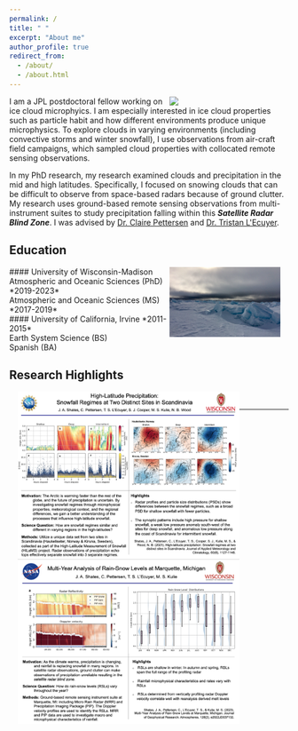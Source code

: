```yaml
---
permalink: /
title: " "
excerpt: "About me"
author_profile: true
redirect_from: 
  - /about/
  - /about.html
---
```



<img src="/images/mqt_2022.gif"  width="200" style="float: right; margin-right: 15px;"> 
I am a JPL postdoctoral fellow working on ice cloud microphyics. I am especially interested in ice cloud properties such as particle habit and how different environments produce unique microphysics. To explore clouds in varying environments (including convective storms and winter snowfall), I use observations from air-craft field campaigns, which sampled cloud properties with collocated remote sensing observations.


In my PhD research, my research examined clouds and precipitation in the mid and high latitudes. Specifically, I focused on snowing clouds that can be difficult to observe from space-based radars because of ground clutter. My research uses ground-based remote sensing observations from multi-instrument suites to study precipitation falling within this ***Satellite Radar Blind Zone***. I was advised by 
<a href="https://pettersen.engin.umich.edu/">Dr. Claire Pettersen</a> and 
<a href="https://lecuyer.aos.wisc.edu/">Dr. Tristan L'Ecuyer</a>. 

## Education
<img src="/images/fast_ice.png"  width="200" style="float: right; margin-right: 15px;"> 
#### University of Wisconsin-Madison  <br>
Atmospheric and Oceanic Sciences (PhD) *2019-2023* <br>
Atmospheric and Oceanic Sciences (MS) *2017-2019* <br>
#### University of California, Irvine *2011-2015*<br>
Earth System Science (BS)<br>
Spanish (BA)

## Research Highlights
<img src="/images/shates_highlight_hauk_kir.png"  width="400" style="float: left; margin-left: 15px;"> 
<br>
<hr>
<br>
<img src="/images/shates_highlight_mqt.png"  width="400" style="float: left; margin-left: 15px;"> 
